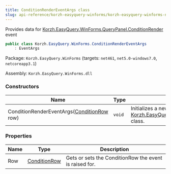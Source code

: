 ```yaml
---
title: ConditionRenderEventArgs class
slug: api-reference/korzh-easyquery-winforms/korzh-easyquery-winforms-namespace/conditionrendereventargs-class
---
```



Provides data for [Korzh.EasyQuery.WinForms.QueryPanel.ConditionRender](/api-reference/korzh-easyquery-winforms/korzh-easyquery-winforms-namespace/querypanel-class) event
```csharp
public class Korzh.EasyQuery.WinForms.ConditionRenderEventArgs
    : EventArgs

```
Package: `Korzh.EasyQuery.WinForms` (targets: `net461`, `net5.0-windows7.0`, `netcoreapp3.1`)

Assembly: `Korzh.EasyQuery.WinForms.dll`

### Constructors

| Name | Type | Description | 
| --- | --- | --- | 
| ConditionRenderEventArgs([ConditionRow](/api-reference/korzh-easyquery-winforms/korzh-easyquery-winforms-namespace/conditionrow-class) row) | `void` | Initializes a new instance of the [Korzh.EasyQuery.WinForms.ConditionRenderEventArgs](/api-reference/korzh-easyquery-winforms/korzh-easyquery-winforms-namespace/conditionrendereventargs-class) class. | 


### Properties

| Name | Type | Description | 
| --- | --- | --- | 
| Row | [ConditionRow](/api-reference/korzh-easyquery-winforms/korzh-easyquery-winforms-namespace/conditionrow-class) | Gets or sets the ConditionRow the event is raised for. |